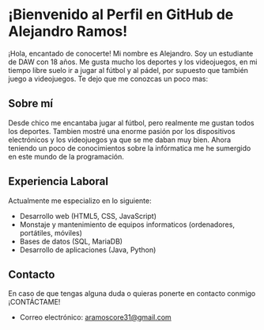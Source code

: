 # ¡Bienvenido al Perfil en GitHub de Alejandro Ramos!

¡Hola, encantado de conocerte! Mi nombre es Alejandro. Soy un estudiante de DAW con 18 años. Me gusta mucho los deportes y los videojuegos, en mi tiempo libre suelo ir a jugar al fútbol y al pádel, por supuesto que también juego a videojuegos. Te dejo que me conozcas un poco mas:

## Sobre mí
Desde chico me encantaba jugar al fútbol, pero realmente me gustan todos los deportes. Tambien mostré una enorme pasión por los dispositivos electrónicos y los videojuegos ya que se me daban muy bien. Ahora teniendo un poco de conocimientos sobre la infórmatica me he sumergido en este mundo de la programación.

## Experiencia Laboral
Actualmente me especializo en lo siguiente:
- Desarrollo web (HTML5, CSS, JavaScript)
- Monstaje y mantenimiento de equipos informaticos (ordenadores, portátiles, móviles)
- Bases de datos (SQL, MariaDB)
- Desarrollo de aplicaciones (Java, Python)

## Contacto
En caso de que tengas alguna duda o quieras ponerte en contacto conmigo ¡CONTÁCTAME!
- Correo electrónico: [aramoscore31@gmail.com](mailto:aramoscore31@gmail.com)


